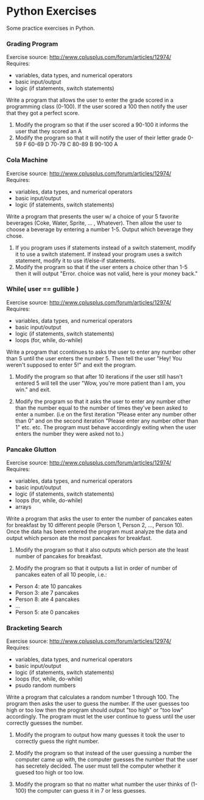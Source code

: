 # Python Exercises
Some practice exercises in Python.

### Grading Program
Exercise source: http://www.cplusplus.com/forum/articles/12974/  
Requires:
- variables, data types, and numerical operators
- basic input/output
- logic (if statements, switch statements)

Write a program that allows the user to enter the grade scored in a programming class (0-100). If the user scored a 100 then notify the user that they got a perfect score.

1. Modify the program so that if the user scored a 90-100 it informs the user that they scored an A
2. Modify the program so that it will notify the user of their letter grade
0-59 F 60-69 D 70-79 C 80-89 B 90-100 A

### Cola Machine
Exercise source: http://www.cplusplus.com/forum/articles/12974/  
Requires:
- variables, data types, and numerical operators
- basic input/output
- logic (if statements, switch statements)

Write a program that presents the user w/ a choice of your 5 favorite beverages (Coke, Water, Sprite, ... , Whatever). Then allow the user to choose a beverage by entering a number 1-5. Output which beverage they chose.

1. If you program uses if statements instead of a switch statement, modify it to use a switch statement.
If instead your program uses a switch statement, modify it to use if/else-if statements.
2. Modify the program so that if the user enters a choice other than 1-5 then it will output "Error. choice was not valid, here is your money back."

### While( user == gullible )
Exercise source: http://www.cplusplus.com/forum/articles/12974/  
Requires:
- variables, data types, and numerical operators
- basic input/output
- logic (if statements, switch statements)
- loops (for, while, do-while)

Write a program that ccontinues to asks the user to enter any number other than 5 until the user enters the number 5. Then tell the user "Hey! You weren't supposed to enter 5!" and exit the program.

1. Modify the program so that after 10 iterations if the user still hasn't entered 5 will tell the user "Wow, you're more patient than I am, you win." and exit.

2. Modify the program so that it asks the user to enter any number other than the number equal to the number of times they've been asked to enter a number. (i.e on the first iteration "Please enter any number other than 0" and on the second iteration "Please enter any number other than 1" etc. etc. The program must behave accordingly exiting when the user enters the number they were asked not to.)

### Pancake Glutton
Exercise source: http://www.cplusplus.com/forum/articles/12974/  
Requires:
- variables, data types, and numerical operators
- basic input/output
- logic (if statements, switch statements)
- loops (for, while, do-while)
- arrays

Write a program that asks the user to enter the number of pancakes eaten for breakfast by 10 different people (Person 1, Person 2, ..., Person 10). Once the data has been entered the program must analyze the data and output which person ate the most pancakes for breakfast.

1. Modify the program so that it also outputs which person ate the least number of pancakes for breakfast.

2. Modify the program so that it outputs a list in order of number of pancakes eaten of all 10 people, i.e.:
- Person 4: ate 10 pancakes
- Person 3: ate 7 pancakes
- Person 8: ate 4 pancakes
- ...
- Person 5: ate 0 pancakes

### Bracketing Search
Exercise source: http://www.cplusplus.com/forum/articles/12974/  
Requires:
- variables, data types, and numerical operators
- basic input/output
- logic (if statements, switch statements)
- loops (for, while, do-while)
- psudo random numbers

Write a program that calculates a random number 1 through 100. The program then asks the user to guess the number. If the user guesses too high or too low then the program should output "too high" or "too low" accordingly. The program must let the user continue to guess until the user correctly guesses the number.

1. Modify the program to output how many guesses it took the user to correctly guess the right number.

2. Modify the program so that instead of the user guessing a number the computer came up with, the computer guesses the number that the user has secretely decided. The user must tell the computer whether it guesed too high or too low.

3. Modify the program so that no matter what number the user thinks of (1-100) the computer can guess it in 7 or less guesses.
